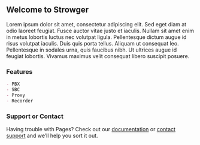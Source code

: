 ## Welcome to Strowger

Lorem ipsum dolor sit amet, consectetur adipiscing elit. Sed eget diam at odio laoreet feugiat. Fusce auctor vitae justo et iaculis. Nullam sit amet enim in metus lobortis luctus nec volutpat ligula. Pellentesque dictum augue id risus volutpat iaculis. Duis quis porta tellus. Aliquam ut consequat leo. Pellentesque in sodales urna, quis faucibus nibh. Ut ultrices augue id feugiat lobortis. Vivamus maximus velit consequat libero suscipit posuere.


### Features


```markdown
- PBX
- SBC
- Proxy
- Recorder
```


### Support or Contact

Having trouble with Pages? Check out our [documentation](https://help.github.com/categories/github-pages-basics/) or [contact support](https://github.com/contact) and we’ll help you sort it out.
